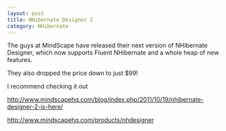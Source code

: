 ```yaml
---
layout: post
title: NHibernate Designer 2
category: NHibernate
---
```


The guys at MindScape have released their next version of NHibernate Designer, which now supports Fluent NHibernate and a whole heap of new features.

They also dropped the price down to just $99!

I recommend checking it out

<http://www.mindscapehq.com/blog/index.php/2011/10/19/nhibernate-designer-2-is-here/>

<http://www.mindscapehq.com/products/nhdesigner>
